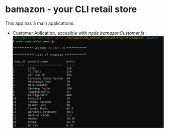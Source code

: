 # bamazon - your CLI retail store

This app has 3 main applications:

* Customer Aplication, accesible with _node bamazonCustomer.js_ :
![Customer App](/images/customerApp.png)


